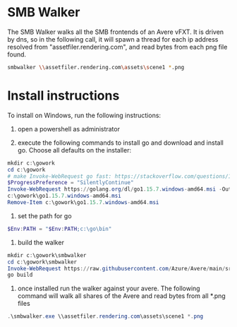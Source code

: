 # SMB Walker

The SMB Walker walks all the SMB frontends of an Avere vFXT.  It is driven by dns, so in the following call, it will spawn a thread for each ip address resolved from "assetfiler.rendering.com", and read bytes from each png file found.  

```bash
smbwalker \\assetfiler.rendering.com\assets\scene1 *.png
```

# Install instructions

To install on Windows, run the following instructions:

1. open a powershell as administrator

1. execute the following commands to install go and download and install go.  Choose all defaults on the installer:
```powershell
mkdir c:\gowork
cd c:\gowork
# make Invoke-WebRequest go fast: https://stackoverflow.com/questions/14202054/why-is-this-powershell-code-invoke-webrequest-getelementsbytagname-so-incred
$ProgressPreference = "SilentlyContinue"
Invoke-WebRequest https://golang.org/dl/go1.15.7.windows-amd64.msi -OutFile c:\gowork\go1.15.7.windows-amd64.msi -Verbose
c:\gowork\go1.15.7.windows-amd64.msi
Remove-Item c:\gowork\go1.15.7.windows-amd64.msi
```

1. set the path for go
```powershell
$Env:PATH = "$Env:PATH;c:\go\bin"
```

1. build the walker
```powershell
mkdir c:\gowork\smbwalker
cd c:\gowork\smbwalker
Invoke-WebRequest https://raw.githubusercontent.com/Azure/Avere/main/src/go/cmd/smbwalker/main.go -OutFile c:\gowork\smbwalker\main.go -Verbose
go build
```

1. once installed run the walker against your avere.  The following command will walk all shares of the Avere and read bytes from all *.png files
```powershell
.\smbwalker.exe \\assetfiler.rendering.com\assets\scene1 *.png
```
